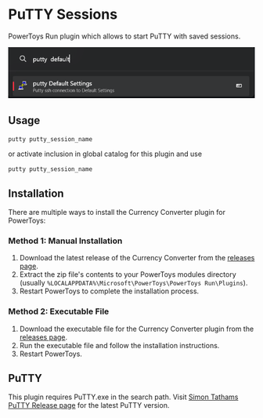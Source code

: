 # PuTTY Sessions

PowerToys Run plugin which allows to start PuTTY with saved sessions.

![Screenshot](screenshots/screenshot1.png)

## Usage

```
putty putty_session_name
```

or activate inclusion in global catalog for this plugin and use

```
putty putty_session_name
```

## Installation

There are multiple ways to install the Currency Converter plugin for PowerToys:

### Method 1: Manual Installation

1. Download the latest release of the Currency Converter from the [releases page](https://github.com/wech71/powertoys-run-putty-plugin/releases).
2. Extract the zip file's contents to your PowerToys modules directory (usually `%LOCALAPPDATA%\Microsoft\PowerToys\PowerToys Run\Plugins`).
3. Restart PowerToys to complete the installation process.

### Method 2: Executable File

1. Download the executable file for the Currency Converter plugin from the [releases page](https://github.com/wech71/powertoys-run-putty-plugin/releases).
2. Run the executable file and follow the installation instructions.
3. Restart PowerToys.

## PuTTY

This plugin requires PuTTY.exe in the search path. Visit [Simon Tathams PuTTY Release page](https://www.chiark.greenend.org.uk/~sgtatham/putty/latest.html) for the latest PuTTY version.
